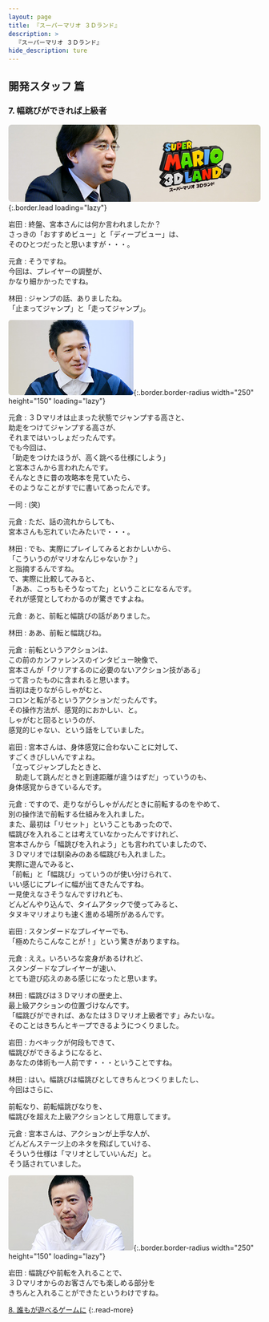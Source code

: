 ```yaml
---
layout: page
title: 『スーパーマリオ ３Ｄランド』
description: >
  『スーパーマリオ ３Ｄランド』
hide_description: ture
---
```


## 開発スタッフ 篇

### 7. 幅跳びができれば上級者

![](/interviews/jp/3ds/arej/vol1/img/mainvisual7.jpg){:.border.lead loading="lazy"}

岩田
: 終盤、宮本さんには何か言われましたか？<br>さっきの「おすすめビュー」と「ディープビュー」は、<br>そのひとつだったと思いますが・・・。

元倉
: そうですね。<br>今回は、プレイヤーの調整が、<br>かなり細かかったですね。

林田
: ジャンプの話、ありましたね。<br>「止まってジャンプ」と「走ってジャンプ」。

![](/interviews/jp/3ds/arej/vol1/img/photo19.jpg){:.border.border-radius width="250" height="150"  loading="lazy"}

元倉
: ３Ｄマリオは止まった状態でジャンプする高さと、<br>助走をつけてジャンプする高さが、<br>それまではいっしょだったんです。<br>でも今回は、<br>「助走をつけたほうが、高く跳べる仕様にしよう」<br>と宮本さんから言われたんです。<br>そんなときに昔の攻略本を見ていたら、<br>そのようなことがすでに書いてあったんです。

一同
: (笑)

元倉
: ただ、話の流れからしても、<br>宮本さんも忘れていたみたいで・・・。

林田
: でも、実際にプレイしてみるとおかしいから、<br>「こういうのがマリオなんじゃないか？」<br>と指摘するんですね。<br>で、実際に比較してみると、<br>「ああ、こっちもそうなってた」ということになるんです。<br>それが感覚としてわかるのが驚きですよね。

元倉
: あと、前転と幅跳びの話がありました。

林田
: ああ、前転と幅跳びね。

元倉
: 前転というアクションは、<br>この前のカンファレンスのインタビュー映像で、<br>宮本さんが「クリアするのに必要のないアクション技がある」<br>って言ったものに含まれると思います。<br>当初は走りながらしゃがむと、<br>コロンと転がるというアクションだったんです。<br>その操作方法が、感覚的におかしい、と。<br>しゃがむと回るというのが、<br>感覚的じゃない、という話をしていました。

岩田
: 宮本さんは、身体感覚に合わないことに対して、<br>すごくきびしいんですよね。<br>「立ってジャンプしたときと、<br>　助走して跳んだときと到達距離が違うはずだ」っていうのも、<br>身体感覚からきているんです。

元倉
: ですので、走りながらしゃがんだときに前転するのをやめて、<br>別の操作法で前転する仕組みを入れました。<br>また、最初は「リセット」ということもあったので、<br>幅跳びを入れることは考えていなかったんですけれど、<br>宮本さんから「幅跳びを入れよう」とも言われていましたので、<br>３Ｄマリオでは馴染みのある幅跳びも入れました。<br>実際に遊んでみると、<br>「前転」と「幅跳び」っていうのが使い分けられて、<br>いい感じにプレイに幅が出てきたんですね。<br>一見使えなさそうなんですけれども、<br>どんどんやり込んで、タイムアタックで使ってみると、<br>タヌキマリオよりも速く進める場所があるんです。

岩田
: スタンダードなプレイヤーでも、<br>「極めたらこんなことが！」という驚きがありますね。

元倉
: ええ。いろいろな変身があるけれど、<br>スタンダードなプレイヤーが速い、<br>とても遊び応えのある感じになったと思います。

林田
: 幅跳びは３Ｄマリオの歴史上、<br>最上級アクションの位置づけなんです。<br>「幅跳びができれば、あなたは３Ｄマリオ上級者です」みたいな。<br>そのことはきちんとキープできるようにつくりました。

岩田
: カベキックが何段もできて、<br>幅跳びができるようになると、<br>あなたの体術も一人前です・・・ということですね。

林田
: はい。幅跳びは幅跳びとしてきちんとつくりましたし、<br>今回はさらに、

前転なり、前転幅跳びなりを、<br>幅跳びを超えた上級アクションとして用意してます。

元倉
: 宮本さんは、アクションが上手な人が、<br>どんどんステージ上のネタを飛ばしていける、<br>そういう仕様は「マリオとしていいんだ」と。<br>そう話されていました。

![](/interviews/jp/3ds/arej/vol1/img/photo20.jpg){:.border.border-radius width="250" height="150"  loading="lazy"}

岩田
: 幅跳びや前転を入れることで、<br>３Ｄマリオからのお客さんでも楽しめる部分を<br>きちんと入れることができたというわけですね。



[8. 誰もが遊べるゲームに](8.md)
{:.read-more}
